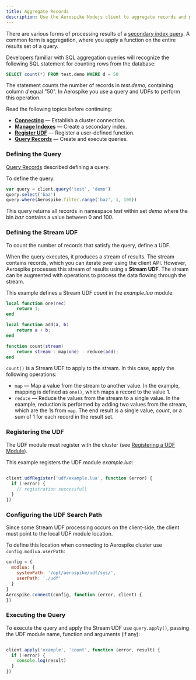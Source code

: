 ```yaml
---
title: Aggregate Records
description: Use the Aerospike Nodejs client to aggregate records and process the results of a query.
---
```


There are various forms of processing results of a [secondary index query](/docs/guide/query.html#secondary-index). A common form is aggregation, where you apply a function on the entire results set of a query.

Developers familiar with SQL aggregation queries will recognize the following SQL statement for counting rows from the database:

```sql
SELECT count(*) FROM test.demo WHERE d = 50
```

The statement counts the number of records in _test.demo_, containing column _d_ equal "50". In Aerospike you use a query and UDFs to perform this operation.

Read the following topics before continuing:

- **[Connecting](/docs/client/nodejs/usage/connect)** &mdash; Establish a cluster connection.
- **[Manage Indexes](/docs/client/nodejs/usage/query/sindex.html)** &mdash; Create a secondary index.
- **[Register UDF](/docs/client/nodejs/usage/udf/manage.html#registering-a-udf-module)** &mdash; Register a user-defined function.
- **[Query Records](/docs/client/nodejs/usage/query/query.html)** &mdash; Create and execute queries.


### Defining the Query

[Query Records](/docs/client/nodejs/usage/query/query.html) described defining a query. 

To define the query:

```js
var query = client.query('test', 'demo')
query.select('baz')
query.where(Aerospike.filter.range('baz', 1, 100))
```

This query returns all records in namespace *test* within set *demo* where the bin *baz* contains a value between 0 and 100.

### Defining the Stream UDF

To count the number of records that satisfy the query, define a UDF. 

When the query executes, it produces a stream of results. The stream contains records, which you can iterate over using the client API. However, Aerospike processes this stream of results using a **Stream UDF**. The stream can be augmented with operations to process the data flowing through the stream.

This example defines a Stream UDF _count_ in the *example.lua* module:

```lua
local function one(rec)
    return 1;
end

local function add(a, b)
    return a + b;
end

function count(stream)
    return stream : map(one) : reduce(add);
end
```

`count()` is a Stream UDF to apply to the stream. In this case, apply the following operations:

- `map` &mdash; Map a value from the stream to another value. In the example, mapping is defined as `one()`, which maps a record to the value 1.
- `reduce` &mdash; Reduce the values from the stream to a single value. In the example, reduction is performed by adding two values from the stream, which are the 1s from `map`.
The end result is a single value, *count*, or a sum of 1 for each record in the result set.

### Registering the UDF

The UDF module must register with the cluster (see [Registering a UDF Module](/docs/client/nodejs/usage/udf/manage.html#registering-a-udf-module)). 

This example registers the  UDF module _example.lua_:

```js

client.udfRegister('udf/example.lua', function (error) {
  if (!error) {
    // registration successfull
  }
})
```

### Configuring the UDF Search Path

Since some Stream UDF processing occurs on the client-side, the client must point to the local UDF module location. 

To define this location when connecting to Aerospike cluster use `config.modlua.userPath`:

```js
config = {
  modlua: {
    systemPath: '/opt/aerospike/udf/sys/',
    userPath: './udf'
  }
}
Aerospike.connect(config, function (error, client) {
})
```

### Executing the Query

To execute the query and apply the Stream UDF use `query.apply()`, passing the
UDF module name, function and arguments (if any):

```js

client.apply('example', 'count', function (error, result) {
  if (!error) {
    console.log(result)
  }
})
```
